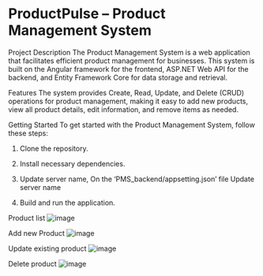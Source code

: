# ProductPulse – Product Management System


Project Description
The Product Management System is a web application that facilitates efficient product management for businesses. This system is built on the Angular framework for the frontend, ASP.NET Web API for the backend, and Entity Framework Core for data storage and retrieval.

Features
The system provides Create, Read, Update, and Delete (CRUD) operations for product management, making it easy to add new products, view all product details, edit information, and remove items as needed.

Getting Started
To get started with the Product Management System, follow these steps:

1. Clone the repository.
2. Install necessary dependencies.
3. Update server name,
On the ‘PMS_backend/appsetting.json’ file
Update server name



4. Build and run the application.


Product list
![image](https://github.com/Jwasana/pms/assets/56547353/4a836d43-7e5c-4967-96fd-245c4b3f4325)

Add new Product
![image](https://github.com/Jwasana/pms/assets/56547353/4e54a457-2b21-4077-ae58-8d688d910bb3)

Update existing product
![image](https://github.com/Jwasana/pms/assets/56547353/ed1ffe45-7bb0-46df-b308-e37324f8a3a2)

Delete product
![image](https://github.com/Jwasana/pms/assets/56547353/e3d60a54-fe90-4a45-be9b-a629cd4581a5)




